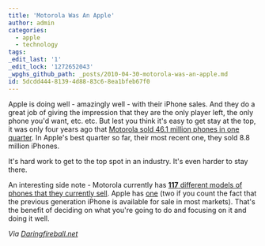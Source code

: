 ```yaml
---
title: 'Motorola Was An Apple'
author: admin
categories:
  - apple
  - technology
tags: 
_edit_last: '1'
_edit_lock: '1272652043'
_wpghs_github_path: _posts/2010-04-30-motorola-was-an-apple.md
id: 5dcdd444-8139-4d88-83c6-8ea1bfeb67f0
---
```

<p>Apple is doing well - amazingly well - with their iPhone sales.  And they do a great job of giving the impression that they are the only player left, the only phone you'd want, etc. etc.  But lest you think it's easy to get stay at the top, it was only four years ago that <a href="http://www.forbes.com/feeds/ap/2010/04/29/technology-technology-hardware-amp-equipment-us-earns-motorola_7560046.html">Motorola sold 46.1 million phones in one quarter</a>.  In Apple's best quarter so far, their most recent one, they sold 8.8 million iPhones.</p>
<p>It's hard work to get to the top spot in an industry.  It's even harder to stay there.</p>
<p>An interesting side note - Motorola currently has <a href="http://daringfireball.net/linked/2010/04/30/motorola-117"><strong>117</strong> different models of phones that they currently sell</a>.  Apple has <a href="http://www.apple.com/iphone/">one</a> (two if you count the fact that the previous generation iPhone is available for sale in most markets).  That's the benefit of deciding on what you're going to do and focusing on it and doing it well.</p>
<p><em>Via <a href="http://daringfireball.net/linked/2010/04/30/motorola">Daringfireball.net</a></em></p>
